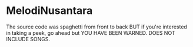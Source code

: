 # MelodiNusantara

The source code was spaghetti from front to back BUT if you're interested in taking a peek, go ahead but YOU HAVE BEEN WARNED.
DOES NOT INCLUDE SONGS.
